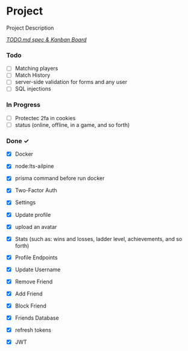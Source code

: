# Project

Project Description

<em>[TODO.md spec & Kanban Board](https://bit.ly/3fCwKfM)</em>

### Todo

- [ ] Matching players  
- [ ] Match History  
- [ ] server-side validation for forms and any user  
- [ ] SQL injections  

### In Progress

- [ ] Protectec 2fa in cookies  
- [ ] status (online, offline, in a game, and so forth)  

### Done ✓

- [x] Docker  
- [x] node:lts-ailpine  
- [x] prisma command before run docker  
- [x] Two-Factor Auth  
- [x] Settings  
- [x] Update profile  
- [x] upload an avatar  
- [x] Stats (such as: wins and losses, ladder level, achievements, and so forth)  
- [x] Profile Endpoints  
- [x] Update Username  
- [x] Remove Friend  
- [x] Add Friend  
- [x] Block Friend  
- [x] Friends Database  
- [x] refresh tokens  
- [x] JWT  

